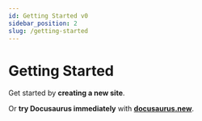 ```yaml
---
id: Getting Started v0
sidebar_position: 2
slug: /getting-started
---
```

# Getting Started

Get started by **creating a new site**.

Or **try Docusaurus immediately** with **[docusaurus.new](https://docusaurus.new)**.